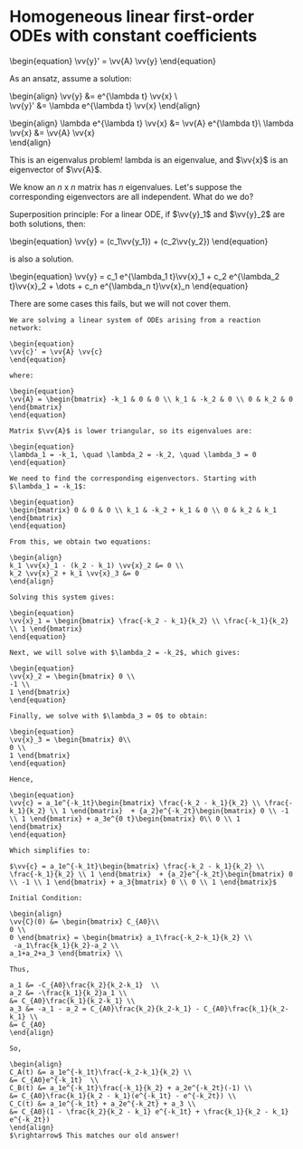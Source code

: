 # Homogeneous linear first-order ODEs with constant coefficients

\begin{equation}
\vv{y}' = \vv{A} \vv{y} 
\end{equation}

As an ansatz, assume a solution: 

\begin{align}
\vv{y} &= e^{\lambda t} \vv{x} \\  
\vv{y}' &= \lambda e^{\lambda t} \vv{x} 
\end{align}

\begin{align}
\lambda e^{\lambda t} \vv{x} &= \vv{A} e^{\lambda t}\\
\lambda \vv{x} &= \vv{A} \vv{x}  
\end{align}

This is an eigenvalus problem! lambda is an eigenvalue, and $\vv{x}$ is an eigenvector of $\vv{A}$.

We know an *n* x *n* matrix has *n* eigenvalues. Let's suppose the corresponding eigenvectors are all independent. What do we do?

Superposition principle: For a linear ODE, if $\vv{y}_1$ and $\vv{y}_2$ are both solutions, then:

\begin{equation}
\vv{y} = (c_1\vv{y_1}) + (c_2\vv{y_2}) 
\end{equation}

is also a solution.

\begin{equation}
\vv{y} = c_1 e^{\lambda_1 t}\vv{x}_1 + c_2 e^{\lambda_2 t}\vv{x}_2 + \dots + c_n e^{\lambda_n t}\vv{x}_n
\end{equation}

There are some cases this fails, but we will not cover them.

```{example} Reaction Network  
We are solving a linear system of ODEs arising from a reaction network:  

\begin{equation}  
\vv{c}' = \vv{A} \vv{c}  
\end{equation}  

where:  

\begin{equation}  
\vv{A} = \begin{bmatrix} -k_1 & 0 & 0 \\ k_1 & -k_2 & 0 \\ 0 & k_2 & 0 \end{bmatrix}  
\end{equation}  

Matrix $\vv{A}$ is lower triangular, so its eigenvalues are:  

\begin{equation}  
\lambda_1 = -k_1, \quad \lambda_2 = -k_2, \quad \lambda_3 = 0  
\end{equation}  

We need to find the corresponding eigenvectors. Starting with $\lambda_1 = -k_1$: 

\begin{equation}  
\begin{bmatrix} 0 & 0 & 0 \\ k_1 & -k_2 + k_1 & 0 \\ 0 & k_2 & k_1 \end{bmatrix}  
\end{equation}  

From this, we obtain two equations:  

\begin{align}  
k_1 \vv{x}_1 - (k_2 - k_1) \vv{x}_2 &= 0 \\  
k_2 \vv{x}_2 + k_1 \vv{x}_3 &= 0  
\end{align}  

Solving this system gives:  

\begin{equation}  
\vv{x}_1 = \begin{bmatrix} \frac{-k_2 - k_1}{k_2} \\ \frac{-k_1}{k_2} \\ 1 \end{bmatrix}  
\end{equation}  

Next, we will solve with $\lambda_2 = -k_2$, which gives:

\begin{equation}
\vv{x}_2 = \begin{bmatrix} 0 \\
-1 \\
1 \end{bmatrix}  
\end{equation}

Finally, we solve with $\lambda_3 = 0$ to obtain:

\begin{equation}
\vv{x}_3 = \begin{bmatrix} 0\\
0 \\
1 \end{bmatrix} 
\end{equation}

Hence,

\begin{equation}
\vv{c} = a_1e^{-k_1t}\begin{bmatrix} \frac{-k_2 - k_1}{k_2} \\ \frac{-k_1}{k_2} \\ 1 \end{bmatrix}  + {a_2}e^{-k_2t}\begin{bmatrix} 0 \\ -1 \\ 1 \end{bmatrix} + a_3e^{0 t}\begin{bmatrix} 0\\ 0 \\ 1 \end{bmatrix}
\end{equation}

Which simplifies to:

$\vv{c} = a_1e^{-k_1t}\begin{bmatrix} \frac{-k_2 - k_1}{k_2} \\ \frac{-k_1}{k_2} \\ 1 \end{bmatrix}  + {a_2}e^{-k_2t}\begin{bmatrix} 0 \\ -1 \\ 1 \end{bmatrix} + a_3{bmatrix} 0 \\ 0 \\ 1 \end{bmatrix}$

Initial Condition:

\begin{align}
\vv{C}(0) &= \begin{bmatrix} C_{A0}\\
0 \\
0 \end{bmatrix} = \begin{bmatrix} a_1\frac{-k_2-k_1}{k_2} \\
 -a_1\frac{k_1}{k_2}-a_2 \\
a_1+a_2+a_3 \end{bmatrix} \\

Thus, 

a_1 &= -C_{A0}\frac{k_2}{k_2-k_1}  \\
a_2 &= -\frac{k_1}{k_2}a_1 \\
&= C_{A0}\frac{k_1}{k_2-k_1} \\
a_3 &= -a_1 - a_2 = C_{A0}\frac{k_2}{k_2-k_1} - C_{A0}\frac{k_1}{k_2-k_1} \\
&= C_{A0} 
\end{align}

So,

\begin{align}
C_A(t) &= a_1e^{-k_1t}\frac{-k_2-k_1}{k_2} \\
&= C_{A0}e^{-k_1t}  \\
C_B(t) &= a_1e^{-k_1t}\frac{-k_1}{k_2} + a_2e^{-k_2t}(-1) \\
&= C_{A0}\frac{k_1}{k_2 - k_1}(e^{-k_1t} - e^{-k_2t}) \\
C_C(t) &= a_1e^{-k_1t} + a_2e^{-k_2t} + a_3 \\
&= C_{A0}(1 - \frac{k_2}{k_2 - k_1} e^{-k_1t} + \frac{k_1}{k_2 - k_1} e^{-k_2t})
\end{align}
$\rightarrow$ This matches our old answer!
```
